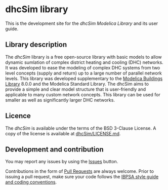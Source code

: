 # dhcSim library

This is the development site for the _dhcSim Modelica Library_ and its user guide.

## Library description 
The _dhcSim_ library is a free open-source library with basic models to allow dynamic sumlation of complex 
district heating and cooling (DHC) networks. It was developed to ease the modeling of complex DHC systems
from two level concepts (supply and return) up to a large number of parallel network levels. This
library was developed supplementary to the [Modelica Buildings Library](https://github.com/lbl-srg/modelica-buildings) 8.0.0 and the Modelica Standard Library. 
The dhcSim aims to provide a simple and clear model structure that is user-friendly and applicable to many 
custom network concepts. This library can be used for smaller as well as significantly larger DHC networks.

## Licence 
The _dhcSim_ is available under the terms of the BSD 3-Clause License.
A copy of the license is available at [dhcSim/LICENSE.md](https://github.com/mabachmann/LICENSE.md).

## Development and contribution
You may report any issues by using the [Issues](https://github.com/mabachmann/dhcSim/issues) button.

Contributions in the form of [Pull Requests](https://github.com/mabachmann/dhcSim/pulls) are always welcome.
Prior to issuing a pull request, make sure your code follows
the [IBPSA style guide and coding conventions](https://github.com/ibpsa/modelica-ibpsa/wiki/Style-Guide).




